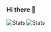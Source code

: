 ### Hi there 👋

<!--
**Atharv-777/Atharv-777** is a ✨ _special_ ✨ repository because its `README.md` (this file) appears on your GitHub profile.

Here are some ideas to get you started:

- 🔭 I’m currently working on ...
- 🌱 I’m currently learning ...
- 👯 I’m looking to collaborate on ...
- 🤔 I’m looking for help with ...
- 💬 Ask me about ...
- 📫 How to reach me: ...
- 😄 Pronouns: ...
- ⚡ Fun fact: ...
-->


<img align="left" alt="Stats" src="https://github-readme-stats.vercel.app/api?username=Atharv-777&&show_icons=true&title_color=ffffff&icon_color=bb2acf&text_color=daf7dc&bg_color=151515" />

<img align="left" alt="Stats" src="https://github-readme-stats.vercel.app/api/top-langs/?username=Atharv-777&exclude_repo=github-readme-stats,Atharv-777.github.io" />
